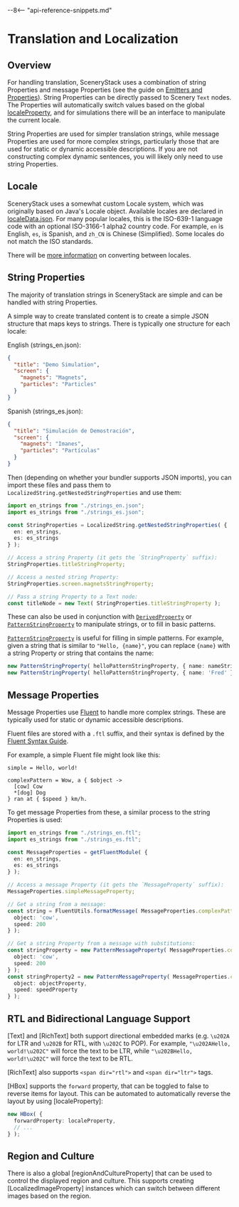 --8<-- "api-reference-snippets.md"

<link rel="stylesheet" href="/css/examples.css">

# Translation and Localization

## Overview

For handling translation, SceneryStack uses a combination of string Properties and message Properties (see the guide on
[Emitters and Properties](./emitters-and-properties.md)). String Properties can be directly passed to Scenery `Text`
nodes. The Properties will automatically switch values based on the
global [localeProperty](https://scenerystack.org/reference/api/joist/localeProperty/), and for simulations there will
be an interface to manipulate the current locale.

String Properties are used for simpler translation strings, while message Properties are used for more complex strings,
particularly those that are used for static or dynamic accessible descriptions. If you are not constructing complex
dynamic sentences, you will likely only need to use string Properties.

## Locale

SceneryStack uses a somewhat custom Locale system, which was originally based on Java's Locale object. Available locales
are declared in [localeData.json](https://github.com/phetsims/babel/blob/main/localeData.json). For many popular locales,
this is the ISO-639-1 language code with an optional ISO-3166-1 alpha2 country code. For example, `en` is English,
`es`, is Spanish, and `zh_CN` is Chinese (Simplified). Some locales do not match the ISO standards.

There will be [more information](https://github.com/phetsims/chipper/issues/1332#issuecomment-2613663079) on converting 
between locales.

## String Properties

The majority of translation strings in SceneryStack are simple and can be handled with string Properties.

A simple way to create translated content is to create a simple JSON structure that maps keys to strings. There is
typically one structure for each locale:

English (strings_en.json):
```json
{
  "title": "Demo Simulation",
  "screen": {
    "magnets": "Magnets",
    "particles": "Particles"
  }
}
```

Spanish (strings_es.json):
```json
{
  "title": "Simulación de Demostración",
  "screen": {
    "magnets": "Imanes",
    "particles": "Partículas"
  }
}
```

Then (depending on whether your bundler supports JSON imports), you can import these files and pass them to
`LocalizedString.getNestedStringProperties` and use them:

```ts
import en_strings from "./strings_en.json";
import es_strings from "./strings_es.json";

const StringProperties = LocalizedString.getNestedStringProperties( {
  en: en_strings,
  es: es_strings
} );

// Access a string Property (it gets the `StringProperty` suffix):
StringProperties.titleStringProperty;

// Access a nested string Property:
StringProperties.screen.magnetsStringProperty;

// Pass a string Property to a Text node:
const titleNode = new Text( StringProperties.titleStringProperty );
```

These can also be used in conjunction with [`DerivedProperty`](https://scenerystack.org/reference/api/axon/DerivedProperty/)
or [`PatternStringProperty`](https://scenerystack.org/reference/api/axon/PatternStringProperty/) to manipulate strings, or to
fill in basic patterns.

[`PatternStringProperty`](https://scenerystack.org/reference/api/axon/PatternStringProperty/) is useful for filling in
simple patterns. For example, given a string that is similar to `"Hello, {name}"`, you can replace `{name}` with a
string Property or string that contains the name:

```ts
new PatternStringProperty( helloPatternStringProperty, { name: nameStringProperty } );
new PatternStringProperty( helloPatternStringProperty, { name: 'Fred' } );
```

## Message Properties

Message Properties use [Fluent](https://projectfluent.org/) to handle more complex strings. These are typically used for
static or dynamic accessible descriptions.

Fluent files are stored with a `.ftl` suffix, and their syntax is defined by the [Fluent Syntax Guide](https://projectfluent.org/fluent/guide/).

For example, a simple Fluent file might look like this:

```ftl
simple = Hello, world!

complexPattern = Wow, a { $object ->
  [cow] Cow
  *[dog] Dog
} ran at { $speed } km/h.
```

To get message Properties from these, a similar process to the string Properties is used:

```ts
import en_strings from "./strings_en.ftl";
import es_strings from "./strings_es.ftl";

const MessageProperties = getFluentModule( {
  en: en_strings,
  es: es_strings
} );

// Access a message Property (it gets the `MessageProperty` suffix):
MessageProperties.simpleMessageProperty;

// Get a string from a message:
const string = FluentUtils.formatMessage( MessageProperties.complexPatternMessageProperty, {
  object: 'cow',
  speed: 200
} );

// Get a string Property from a message with substitutions:
const stringProperty = new PatternMessageProperty( MessageProperties.complexPattern, {
  object: 'cow',
  speed: 200
} );
const stringProperty2 = new PatternMessageProperty( MessageProperties.complexPattern, {
  object: objectProperty,
  speed: speedProperty
} );
```

## RTL and Bidirectional Language Support

[Text] and [RichText] both support directional embedded marks (e.g. `\u202A` for LTR and `\u202B` for RTL, with `\u202C` to POP).
For example, `"\u202AHello, world!\u202C"` will force the text to be LTR, while `"\u202BHello, world!\u202C"` will force the text to be RTL.

[RichText] also supports `<span dir="rtl">` and `<span dir="ltr">` tags.

[HBox] supports the `forward` property, that can be toggled to false to reverse items for layout. This can be automated
to automatically reverse the layout by using [localeProperty]:

```ts
new HBox( {
  forwardProperty: localeProperty,
  // ...
} );
```

## Region and Culture

There is also a global [regionAndCultureProperty] that can be used to control the displayed region and culture.
This supports creating [LocalizedImageProperty] instances which can switch between different images based on the region.